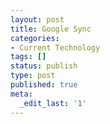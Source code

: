 ```yaml
---
layout: post
title: Google Sync
categories:
- Current Technology
tags: []
status: publish
type: post
published: true
meta:
  _edit_last: '1'
---
```

<p style="text-align: center;"><object classid="clsid:d27cdb6e-ae6d-11cf-96b8-444553540000" width="480" height="295" codebase="http://download.macromedia.com/pub/shockwave/cabs/flash/swflash.cab#version=6,0,40,0"><param name="allowFullScreen" value="true" /><param name="allowscriptaccess" value="always" /><param name="src" value="http://www.youtube.com/v/Kt_-qHczCMg&amp;hl=en&amp;fs=1" /><embed type="application/x-shockwave-flash" width="480" height="295" src="http://www.youtube.com/v/Kt_-qHczCMg&amp;hl=en&amp;fs=1" allowscriptaccess="always" allowfullscreen="true"></embed></object>
